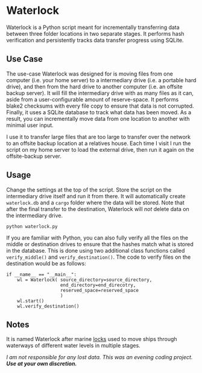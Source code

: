 # Waterlock

Waterlock is a Python script meant for incrementally transferring data between three folder locations in two separate stages. It performs hash verification and persistently tracks data transfer progress using SQLite.


## Use Case
The use-case Waterlock was designed for is moving files from one computer (i.e. your home server) to a intermediary drive (i.e. a portable hard drive), and then from the hard drive to another computer (i.e. an offsite backup server). It will fill the intermediary drive with as many files as it can, aside from a user-configurable amount of reserve-space. It performs blake2 checksums with every file copy to ensure that data is not corrupted. Finally, it uses a SQLite database to track what data has been moved. As a result, you can incrementally move data from one location to another with minimal user input. 

I use it to transfer large files that are too large to transfer over the network to an offsite backup location at a relatives house. Each time I visit I run the script on my home server to load the external drive, then run it again on the offsite-backup server. 


## Usage
Change the settings at the top of the script. Store the script on the intermediary drive itself and run it from there. It will automatically create `waterlock.db` and a `cargo` folder where the data will be stored. Note that after the final transfer to the destination, Waterlock will *not* delete data on the intermediary drive. 

```
python waterlock.py
```

If you are familiar with Python, you can also fully verify all the files on the middle or destination drives to ensure that the hashes match what is stored in the database. This is done using two additional class functions called `verify_middle()` and `verify_destination()`. The code to verify files on the destination would be as follows:

```
if __name__ == "__main__":
    wl = Waterlock( source_directory=source_directory, 
                    end_directory=end_direcotry, 
                    reserved_space=reserved_space
                    )
    wl.start()
    wl.verify_destination()
```


## Notes
It is named Waterlock after marine [locks](https://en.wikipedia.org/wiki/Lock_(water_navigation)) used to move ships through waterways of different water levels in multiple stages. 


*I am not responsible for any lost data. This was an evening coding project. **Use at your own discretion.***